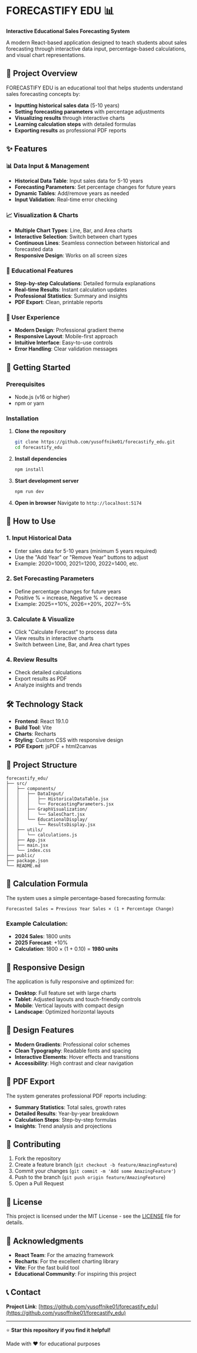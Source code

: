 # FORECASTIFY EDU 📊

**Interactive Educational Sales Forecasting System**

A modern React-based application designed to teach students about sales forecasting through interactive data input, percentage-based calculations, and visual chart representations.

## 🎯 Project Overview

FORECASTIFY EDU is an educational tool that helps students understand sales forecasting concepts by:

- **Inputting historical sales data** (5-10 years)
- **Setting forecasting parameters** with percentage adjustments
- **Visualizing results** through interactive charts
- **Learning calculation steps** with detailed formulas
- **Exporting results** as professional PDF reports

## ✨ Features

### 📊 Data Input & Management
- **Historical Data Table**: Input sales data for 5-10 years
- **Forecasting Parameters**: Set percentage changes for future years
- **Dynamic Tables**: Add/remove years as needed
- **Input Validation**: Real-time error checking

### 📈 Visualization & Charts
- **Multiple Chart Types**: Line, Bar, and Area charts
- **Interactive Selection**: Switch between chart types
- **Continuous Lines**: Seamless connection between historical and forecasted data
- **Responsive Design**: Works on all screen sizes

### 🧮 Educational Features
- **Step-by-step Calculations**: Detailed formula explanations
- **Real-time Results**: Instant calculation updates
- **Professional Statistics**: Summary and insights
- **PDF Export**: Clean, printable reports

### 🎨 User Experience
- **Modern Design**: Professional gradient theme
- **Responsive Layout**: Mobile-first approach
- **Intuitive Interface**: Easy-to-use controls
- **Error Handling**: Clear validation messages

## 🚀 Getting Started

### Prerequisites
- Node.js (v16 or higher)
- npm or yarn

### Installation

1. **Clone the repository**
   ```bash
   git clone https://github.com/yusoffnike01/forecastify_edu.git
   cd forecastify_edu
   ```

2. **Install dependencies**
   ```bash
   npm install
   ```

3. **Start development server**
   ```bash
   npm run dev
   ```

4. **Open in browser**
   Navigate to `http://localhost:5174`

## 📖 How to Use

### 1. Input Historical Data
- Enter sales data for 5-10 years (minimum 5 years required)
- Use the "Add Year" or "Remove Year" buttons to adjust
- Example: 2020=1000, 2021=1200, 2022=1400, etc.

### 2. Set Forecasting Parameters
- Define percentage changes for future years
- Positive % = increase, Negative % = decrease
- Example: 2025=+10%, 2026=+20%, 2027=-5%

### 3. Calculate & Visualize
- Click "Calculate Forecast" to process data
- View results in interactive charts
- Switch between Line, Bar, and Area chart types

### 4. Review Results
- Check detailed calculations
- Export results as PDF
- Analyze insights and trends

## 🛠️ Technology Stack

- **Frontend**: React 19.1.0
- **Build Tool**: Vite
- **Charts**: Recharts
- **Styling**: Custom CSS with responsive design
- **PDF Export**: jsPDF + html2canvas

## 📁 Project Structure

```
forecastify_edu/
├── src/
│   ├── components/
│   │   ├── DataInput/
│   │   │   ├── HistoricalDataTable.jsx
│   │   │   └── ForecastingParameters.jsx
│   │   ├── GraphVisualization/
│   │   │   └── SalesChart.jsx
│   │   └── EducationalDisplay/
│   │       └── ResultsDisplay.jsx
│   ├── utils/
│   │   └── calculations.js
│   ├── App.jsx
│   ├── main.jsx
│   └── index.css
├── public/
├── package.json
└── README.md
```

## 🧮 Calculation Formula

The system uses a simple percentage-based forecasting formula:

```
Forecasted Sales = Previous Year Sales × (1 + Percentage Change)
```

### Example Calculation:
- **2024 Sales**: 1800 units
- **2025 Forecast**: +10%
- **Calculation**: 1800 × (1 + 0.10) = **1980 units**

## 📱 Responsive Design

The application is fully responsive and optimized for:
- **Desktop**: Full feature set with large charts
- **Tablet**: Adjusted layouts and touch-friendly controls
- **Mobile**: Vertical layouts with compact design
- **Landscape**: Optimized horizontal layouts

## 🎨 Design Features

- **Modern Gradients**: Professional color schemes
- **Clean Typography**: Readable fonts and spacing
- **Interactive Elements**: Hover effects and transitions
- **Accessibility**: High contrast and clear navigation

## 📄 PDF Export

The system generates professional PDF reports including:
- **Summary Statistics**: Total sales, growth rates
- **Detailed Results**: Year-by-year breakdown
- **Calculation Steps**: Step-by-step formulas
- **Insights**: Trend analysis and projections

## 🤝 Contributing

1. Fork the repository
2. Create a feature branch (`git checkout -b feature/AmazingFeature`)
3. Commit your changes (`git commit -m 'Add some AmazingFeature'`)
4. Push to the branch (`git push origin feature/AmazingFeature`)
5. Open a Pull Request

## 📝 License

This project is licensed under the MIT License - see the [LICENSE](LICENSE) file for details.

## 🙏 Acknowledgments

- **React Team**: For the amazing framework
- **Recharts**: For the excellent charting library
- **Vite**: For the fast build tool
- **Educational Community**: For inspiring this project

## 📞 Contact

**Project Link**: [https://github.com/yusoffnike01/forecastify_edu](https://github.com/yusoffnike01/forecastify_edu)

---

⭐ **Star this repository if you find it helpful!**

Made with ❤️ for educational purposes
